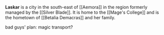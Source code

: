 **Laskar** is a city in the south-east of [[Aemora]] in the region formerly managed by the [[Silver Blade]]. It is home to the [[Mage's College]] and is the hometown of [[Betalia Demacras]] and her family.

bad guys' plan: magic transport?